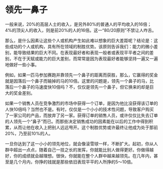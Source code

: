 # 领先一鼻子

一般来说，20%的高层人士的收入，是另外80%的普通人的平均收入的16倍；4%的顶尖人的收入，则是前20%的人的16倍。这一“80/20原则”不禁让人咋舌。

那么，是什么因素让这些个人或机构产生如此难以想象的巨大差距呢？结论是：这些成功的个人或机构，具有所在领域的制胜优势。该原则告诉我们：能力的微小差别，能导致结果的巨大不同。在表现最好者和表现一般者或表现平平者之间的差别，不在于天赋或能力的巨大差别，而常常是因为表现最好者能够坚持一遍又一遍地做好一些小事。

例如，如果一匹马参加赛跑并靠领先一个鼻子的距离而获胜，那么，它赢得的奖金就是因落后一个鼻子而输掉的马的10倍。这里的问题是，领先一个鼻子的马，比落后一个鼻子的马速度快10倍吗？不，仅仅是领先一个鼻子，但它换来的却是巨大的奖金差别。

如果一个销售人员在竞争激烈的市场中获得一个订单，是因为他比没获得该订单的人快10倍吗？当然也不是。有时，仅仅是一个小小的技术性问题，导致客户购买了一家公司的产品，而放弃了另一家。获得订单的销售人员，或许仅仅比失去订单的人领先一个“鼻子”而已。而那些决定销售成功的因素能在以后的工作中得到积累，从而让他在收入上把别人远远甩开。这个制胜优势或许最终让他成为处于那前20%，乃至前10%的人。

一旦你达到了这一小小的领先地位，就会像滚雪球一样，不断扩大。起初，你从人群中超出一点点，随着自己一技之长的发挥，你就能比别人做得更好。你做得越好，你的成绩就会越理想。很快，你就能在整个人群中越来越领先。在几年内，甚至是几个月内，你挣的钱就是那些依旧表现平平的人所挣的5～10倍。